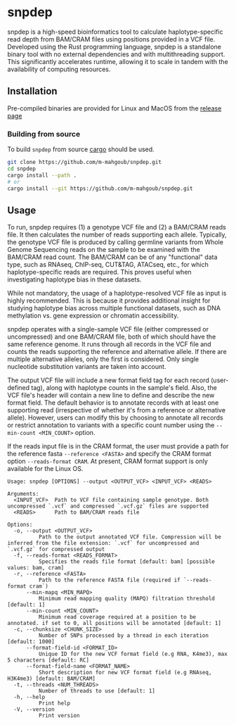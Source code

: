 # snpdep

snpdep is a high-speed bioinformatics tool to calculate haplotype-specific read depth from BAM/CRAM files using positions provided in a VCF file. Developed using the Rust programming language, snpdep is a standalone binary tool with no external dependencies and with multithreading support. This significantly accelerates runtime, allowing it to scale in tandem with the availability of computing resources.

## Installation

Pre-compiled binaries are provided for Linux and MacOS from the [release page](https://github.com/m-mahgoub/snpdep/releases)

### Building from source

To build `snpdep` from source [cargo](https://www.rust-lang.org/learn/get-started) should be used.

```bash
git clone https://github.com/m-mahgoub/snpdep.git
cd snpdep
cargo install --path .
# or
cargo install --git https://github.com/m-mahgoub/snpdep.git
```

## Usage

To run, snpdep requires (1) a genotype VCF file and (2) a BAM/CRAM reads file. It then calculates the number of reads supporting each allele. Typically, the genotype VCF file is produced by calling germline variants from Whole Genome Sequencing reads on the sample to be examined with the BAM/CRAM read count. The BAM/CRAM can be of any "functional" data type, such as RNAseq, ChIP-seq, CUT&TAG, ATACseq, etc., for which haplotype-specific reads are required. This proves useful when investigating haplotype bias in these datasets.

While not mandatory, the usage of a haplotype-resolved VCF file as input is highly recommended. This is because it provides additional insight for studying haplotype bias across multiple functional datasets, such as DNA methylation vs. gene expression or chromatin accessibility.

snpdep operates with a single-sample VCF file (either compressed or uncompressed) and one BAM/CRAM file, both of which should have the same reference genome. It runs through all records in the VCF file and counts the reads supporting the reference and alternative allele. If there are multiple alternative alleles, only the first is considered. Only single nucleotide substitution variants are taken into account.

The output VCF file will include a new format field tag for each record (user-defined tag), along with haplotype counts in the sample's field. Also, the VCF file's header will contain a new line to define and describe the new format field. The default behavior is to annotate records with at least one supporting read (irrespective of whether it's from a reference or alternative allele). However, users can modify this by choosing to annotate all records or restrict annotation to variants with a specific count number using the `--min-count <MIN_COUNT>` option.

If the reads input file is in the CRAM format, the user must provide a path for the reference fasta `--reference <FASTA>` and specify the CRAM format option `--reads-format CRAM`. At present, CRAM format support is only available for the Linux OS.

```text
Usage: snpdep [OPTIONS] --output <OUTPUT_VCF> <INPUT_VCF> <READS>

Arguments:
  <INPUT_VCF>  Path to VCF file containing sample genotype. Both uncompressed `.vcf` and compressed `.vcf.gz` files are supported
  <READS>      Path to BAM/CRAM reads file

Options:
  -o, --output <OUTPUT_VCF>
          Path to the output annotated VCF file. Compression will be inferred from the file extension: `.vcf` for uncompressed and `.vcf.gz` for compressed output
  -f, --reads-format <READS_FORMAT>
          Specifies the reads file format [default: bam] [possible values: bam, cram]
  -r, --reference <FASTA>
          Path to the reference FASTA file (required if `--reads-format cram`)
      --min-mapq <MIN_MAPQ>
          Minimum read mapping quality (MAPQ) filtration threshold [default: 1]
      --min-count <MIN_COUNT>
          Minimum read coverage required at a position to be annotated. if set to 0, all positions will be annotated [default: 1]
  -c, --chunksize <CHUNK_SIZE>
          Number of SNPs processed by a thread in each iteration [default: 1000]
      --format-field-id <FORMAT_ID>
          Unique ID for the new VCF format field (e.g RNA, K4me3), max 5 characters [default: RC]
      --format-field-name <FORMAT_NAME>
          Short description for new VCF format field (e.g RNAseq, H3K4me3) [default: BAM/CRAM]
  -t, --threads <NUM_THREADS>
          Number of threads to use [default: 1]
  -h, --help
          Print help
  -V, --version
          Print version
```
